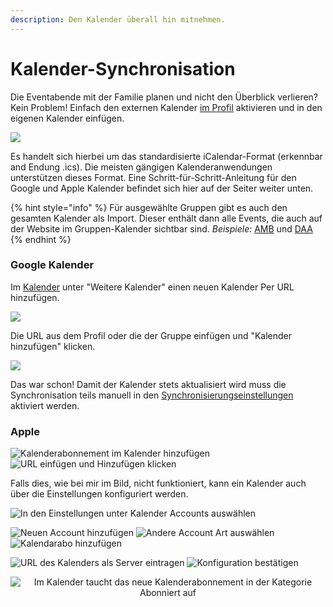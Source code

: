 ```yaml
---
description: Den Kalender überall hin mitnehmen.
---
```


# Kalender-Synchronisation

Die Eventabende mit der Familie planen und nicht den Überblick verlieren? Kein Problem! Einfach den externen Kalender [im Profil](https://armamachtbock.de/profile/me) aktivieren und in den eigenen Kalender einfügen.

![](../../.gitbook/assets/Slotbot-External-Calendar.png)

Es handelt sich hierbei um das standardisierte iCalendar-Format (erkennbar and Endung .ics). Die meisten gängigen Kalenderanwendungen unterstützen dieses Format. Eine Schritt-für-Schritt-Anleitung für den Google und Apple Kalender befindet sich hier auf der Seiter weiter unten.

{% hint style="info" %}
Für ausgewählte Gruppen gibt es auch den gesamten Kalender als Import. Dieser enthält dann alle Events, die auch auf der Website im Gruppen-Kalender sichtbar sind. _Beispiele:_ [AMB](https://armamachtbock.de/calendar/AMB) und [DAA](https://events.deutsche-arma-allianz.de/calendar/DAA)
{% endhint %}

### Google Kalender

Im [Kalender](https://calendar.google.com) unter "Weitere Kalender" einen neuen Kalender Per URL hinzufügen.

![](../../.gitbook/assets/Slotbot-GoogleCalendar-Create1.png)

Die URL aus dem Profil oder die der Gruppe einfügen und "Kalender hinzufügen" klicken.

![](../../.gitbook/assets/Slotbot-GoogleCalendar-Create2.png)

Das war schon! Damit der Kalender stets aktualisiert wird muss die Synchronisation teils manuell in den [Synchronisierungseinstellungen](https://calendar.google.com/calendar/syncselect) aktiviert werden.

### Apple

![Kalenderabonnement im Kalender hinzufügen](../../.gitbook/assets/Slotbot-AppleCalendar-Create1.PNG) ![URL einfügen und Hinzufügen klicken](../../.gitbook/assets/Slotbot-AppleCalendar-Create2.PNG)

Falls dies, wie bei mir im Bild, nicht funktioniert, kann ein Kalender auch über die Einstellungen konfiguriert werden.

![In den Einstellungen unter Kalender Accounts auswählen](../../.gitbook/assets/Slotbot-AppleCalendar-Create3.PNG)

![Neuen Account hinzufügen](../../.gitbook/assets/Slotbot-AppleCalendar-Create4.PNG) ![Andere Account Art auswählen](../../.gitbook/assets/Slotbot-AppleCalendar-Create5.PNG) ![Kalendarabo hinzufügen](../../.gitbook/assets/Slotbot-AppleCalendar-Create6.PNG)

![URL des Kalenders als Server eintragen](../../.gitbook/assets/Slotbot-AppleCalendar-Create7.PNG) ![Konfiguration bestätigen](../../.gitbook/assets/Slotbot-AppleCalendar-Create8.PNG)

<div align="center">

<img src="../../.gitbook/assets/Slotbot-AppleCalendar-Create9.PNG" alt="Im Kalender taucht das neue Kalenderabonnement in der Kategorie Abonniert auf">

</div>
